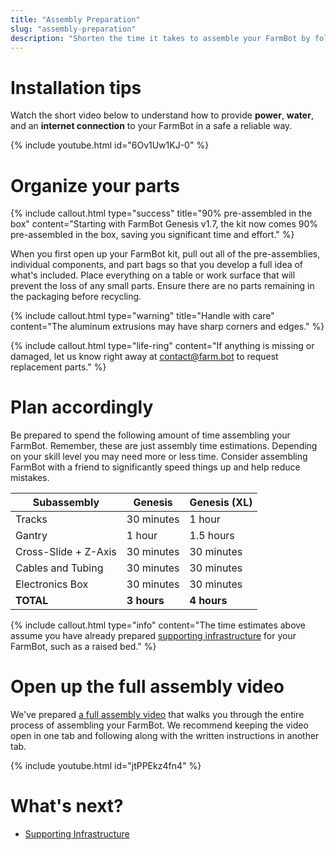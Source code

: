 ```yaml
---
title: "Assembly Preparation"
slug: "assembly-preparation"
description: "Shorten the time it takes to assemble your FarmBot by following these preliminary steps"
---
```


# Installation tips

Watch the short video below to understand how to provide **power**, **water**, and an **internet connection** to your FarmBot in a safe a reliable way.

{% include youtube.html id="6Ov1Uw1KJ-0" %}

# Organize your parts

{%
include callout.html
type="success"
title="90% pre-assembled in the box"
content="Starting with FarmBot Genesis v1.7, the kit now comes 90% pre-assembled in the box, saving you significant time and effort."
%}

When you first open up your FarmBot kit, pull out all of the pre-assemblies, individual components, and part bags so that you develop a full idea of what's included. Place everything on a table or work surface that will prevent the loss of any small parts. Ensure there are no parts remaining in the packaging before recycling.

{%
include callout.html
type="warning"
title="Handle with care"
content="The aluminum extrusions may have sharp corners and edges."
%}

{%
include callout.html
type="life-ring"
content="If anything is missing or damaged, let us know right away at [contact@farm.bot](mailto:contact@farm.bot) to request replacement parts."
%}

# Plan accordingly

Be prepared to spend the following amount of time assembling your FarmBot. Remember, these are just assembly time estimations. Depending on your skill level you may need more or less time. Consider assembling FarmBot with a friend to significantly speed things up and help reduce mistakes.

|Subassembly          |Genesis     |Genesis (XL) |
|---------------------|------------|-------------|
|Tracks               |30 minutes  |1 hour
|Gantry               |1 hour      |1.5 hours
|Cross-Slide + Z-Axis |30 minutes  |30 minutes
|Cables and Tubing    |30 minutes  |30 minutes
|Electronics Box      |30 minutes  |30 minutes
|**TOTAL**            |**3 hours** |**4 hours**

{%
include callout.html
type="info"
content="The time estimates above assume you have already prepared [supporting infrastructure](../supporting-infrastructure.md) for your FarmBot, such as a raised bed."
%}

# Open up the full assembly video

We've prepared [a full assembly video](https://www.youtube.com/watch?v=jtPPEkz4fn4) that walks you through the entire process of assembling your FarmBot. We recommend keeping the video open in one tab and following along with the written instructions in another tab.

{% include youtube.html id="jtPPEkz4fn4" %}


# What's next?

 * [Supporting Infrastructure](../supporting-infrastructure.md)
